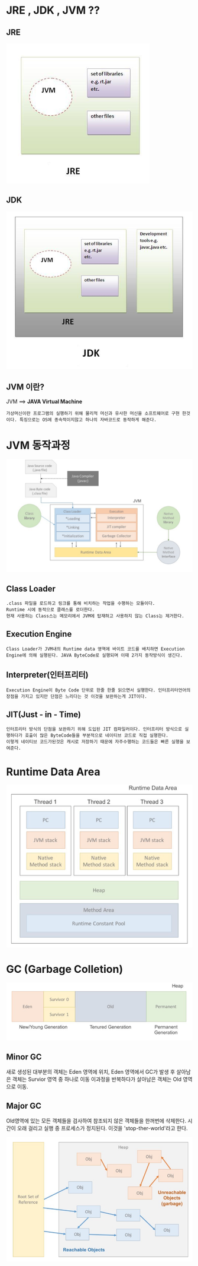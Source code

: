 # JRE , JDK , JVM ??

## JRE
![](2021-01-07-21-13-21.png)

## JDK
![](2021-01-07-21-13-43.png)

## JVM 이란?

JVM ==> <strong>JAVA Virtual Machine</strong>
```
가상머신이란 프로그램의 실행하기 위해 물리적 머신과 유사한 머신을 소프트웨어로 구현 한것이다. 특징으로는 OS에 종속적이지않고 하나의 자바코드로 동작하게 해준다.
```

# JVM 동작과정
![](2021-01-07-21-22-02.png)

## Class Loader
```
.class 파일을 로드하고 링크를 통해 비치하는 작업을 수행하는 모듈이다.
Runtime 시에 동적으로 클래스를 로더한다.
현재 사용하는 Class스는 메모리에서 JVM에 탑재하고 사용하지 않는 Class는 제거한다.
```

## Execution Engine
```
Class Loader가 JVM내의 Runtime data 영역에 바이트 코드를 배치하면 Execution Engine에 의해 실행된다. JAVA ByteCode로 실행되며 이때 2가지 동작방식이 생긴다.
```

## Interpreter(인터프리터)
```
Execution Engine이 Byte Code 단위로 한줄 한줄 읽으면서 실행한다. 인터프리터언어의 장점을 가지고 있지만 단점은 느리다는 것 이것을 보완하는게 JIT이다.
```

## JIT(Just - in - Time)
```
인터프리터 방식의 단점을 보완하기 위해 도입된 JIT 컴파일러이다. 인터프리터 방식으로 실행하다가 호출이 많은 ByteCode들을 부분적으로 네이티브 코드로 직접 실행한다.
이렇게 네이티브 코드가된것은 캐시로 저장하기 때문에 자주수행하는 코드들은 빠른 실행을 보여준다.
```

# Runtime Data Area
![](2021-01-07-21-29-26.png)

# GC (Garbage Colletion)

![](2021-01-07-21-34-05.png)

## Minor GC
새로 생성된 대부분의 객체는 Eden 영역에 위치, Eden 영역에서 GC가 발생 후 살아남은 객체는 Survior 영역 중 하나로 이동 이과정을 반복하다가 살아남은 객체는 Old 영역으로 이동.

## Major GC
Old영역에 있는 모든 객체들을 검사하여 참조되지 않은 객체들을 한꺼번에 삭제한다. 시간이 오래 걸리고 실행 중 프로세스가 정지된다. 이것을 'stop-ther-world'라고 한다.

![](2021-01-07-21-36-33.png)